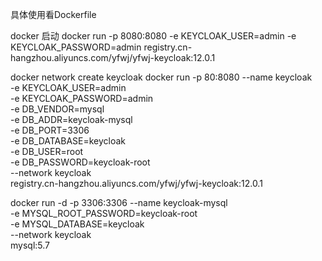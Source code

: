 
具体使用看Dockerfile

docker 启动
docker run -p 8080:8080 -e KEYCLOAK_USER=admin -e KEYCLOAK_PASSWORD=admin registry.cn-hangzhou.aliyuncs.com/yfwj/yfwj-keycloak:12.0.1

docker network create keycloak
docker run -p 80:8080 --name keycloak\
  -e KEYCLOAK_USER=admin \
  -e KEYCLOAK_PASSWORD=admin \
  -e DB_VENDOR=mysql \
  -e DB_ADDR=keycloak-mysql \
  -e DB_PORT=3306 \
  -e DB_DATABASE=keycloak \
  -e DB_USER=root \
  -e DB_PASSWORD=keycloak-root \
  --network keycloak \
  registry.cn-hangzhou.aliyuncs.com/yfwj/yfwj-keycloak:12.0.1

docker run -d -p 3306:3306 --name keycloak-mysql \
  -e MYSQL_ROOT_PASSWORD=keycloak-root  \
  -e MYSQL_DATABASE=keycloak \
  --network keycloak \
  mysql:5.7